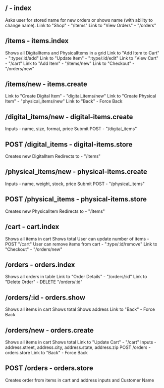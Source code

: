 / - index
---------

Asks user for stored name for new orders or shows name (with ability to change name).
Link to "Shop" - "/items"
Link to "View Orders" - "/orders"

/items - items.index
----------------------

Shows all DigitalItems and PhysicalItems in a grid
Link to "Add Item to Cart" - ":type/:id/add"
Link to "Update Item" - ":type/:id/edit"
Link to "View Cart" - "/cart"
Link to "Add Item" - "/items/new"
Link to "Checkout" - "/orders/new"

/items/new - items.create
----------------------

Link to "Create Digital Item" - "digital_items/new"
Link to "Create Physical Item" - "physical_items/new"
Link to "Back" - Force Back

/digital_items/new - digital-items.create
----------------------

Inputs - name, size, format, price
Submit POST - "/digital_items"

POST /digital_items - digital-items.store
----------------------

Creates new DigitalItem
Redirects to - "/items"

/physical_items/new - physical-items.create
----------------------

Inputs - name, weight, stock, price
Submit POST - "/physical_items"

POST /physical_items - physical-items.store
----------------------

Creates new PhysicalItem
Redirects to - "/items"

/cart - cart.index
----------------------

Shows all items in cart
Shows total
User can update number of items - POST "/cart"
User can remove items from cart - ":type/:id/remove"
Link to "Checkout" - "/orders/new"

/orders - orders.index
----------------------

Shows all orders in table
Link to "Order Details" - "/orders/:id"
Link to "Delete Order" - DELETE "/orders/:id"

/orders/:id - orders.show
----------------------

Shows all items in cart
Shows total
Shows address
Link to "Back" - Force Back

/orders/new - orders.create
----------------------

Shows all items in cart
Shows total
Link to "Update Cart" - "/cart"
Inputs - address.street, address.city, address.state, address.zip
POST /orders - orders.store
Link to "Back" - Force Back

POST /orders - orders.store
----------------------

Creates order from items in cart and address inputs and Customer Name